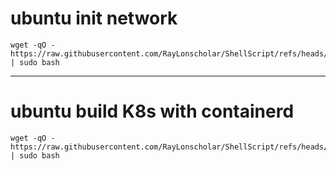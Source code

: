 # ubuntu init network
```
wget -qO - https://raw.githubusercontent.com/RayLonscholar/ShellScript/refs/heads/main/ubuntu/base/setNetwork.txt | sudo bash
```
---
# ubuntu build K8s with containerd
```
wget -qO - https://raw.githubusercontent.com/RayLonscholar/ShellScript/refs/heads/main/ubuntu/k8s/k8s.containerd.txt | sudo bash
```